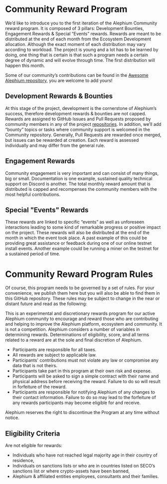 # Community Reward Program

We’d like to introduce you to the first iteration of the Alephium Community reward program. 
It is composed of 3 pillars: Development Bounties, Engagement Rewards & Special “Events” rewards.
Rewards are meant to be distributed at the end of each month from the Ecosystem Development allocation. Although the exact moment of each distribution may vary according to workload. The project is young and a lot has to be learned by doing, one thing that is certain is that such a program needs a certain degree of dynamic and will evolve through time. The first distribution will happen this month. 

Some of our community’s contributions can be found in the [Awesome Alephium repository](https://github.com/alephium/awesome-alephium), you are welcome to add yours!

## Development Rewards & Bounties

At this stage of the project, development is the cornerstone of Alephium’s success, therefore development rewards & bounties are not capped. 
Rewards are assigned to GitHub Issues and Pull Requests proposed by community members in any of the project [repositories](https://github.com/orgs/alephium/repositories). In addition, we’ll add “bounty” topics or tasks where community support is welcomed in the Community repository. 
Generally, Pull Requests are rewarded once merged, but issues can be rewarded at creation. Each reward is assessed individually and may differ from the general rule. 

## Engagement Rewards
Community engagement is very important and can consist of many things, big or small. Documentation is one example, sustained quality technical support on Discord is another. The total monthly reward amount that is distributed is capped and recompenses the community members with the most helpful contributions. 

## Special "Events" Rewards
These rewards are linked to specific “events” as well as unforeseen interactions leading to some kind of remarkable progress or positive impact on the project. These rewards will also be distributed at the end of the month in which the event took place. A past example of this could be providing great assistance or feedback during one of our online testnet install events. Another example could be running a miner on the testnet for a sustained period of time. 

# Community Reward Program Rules
Of course, this program needs to be governed by a set of rules. For your convenience, we publish them here but you will also be able to find them in this GitHub repository. These rules may be subject to change in the near or distant future and read as the following:

This is an experimental and discretionary rewards program for our active Alephium community to encourage and reward those who are contributing and helping to improve the Alephium platform, ecosystem and community. It is not a competition. 
Alephium considers a number of variables in determining rewards. Determinations of eligibility, score, and all terms related to a reward are at the sole and final discretion of Alephium.

- Participants are responsible for all taxes. 
- All rewards are subject to applicable law. 
- Participants' contributions must not violate any law or compromise any data that is not theirs.
- Participants take part in this program at their own risk and expense. 
- Participants will be asked to sign a simple contract with their name and physical address before receiving the reward. Failure to do so will result in forfeiture of the reward.
- Participants are responsible for notifying Alephium of any changes to their contact information. Failure to do so may lead to the forfeiture of any rewards participants may become eligible for and receive.

Alephium reserves the right to discontinue the Program at any time without notice.

## Eligibility Criteria
Are not eligible for rewards:
- Individuals who have not reached legal majority age in their country of residence, 
- Individuals on sanctions lists or who are in countries listed on SECO’s sanctions list or where crypto-assets have been banned, 
- Alephium & affiliated entities employees, consultants and their families.
